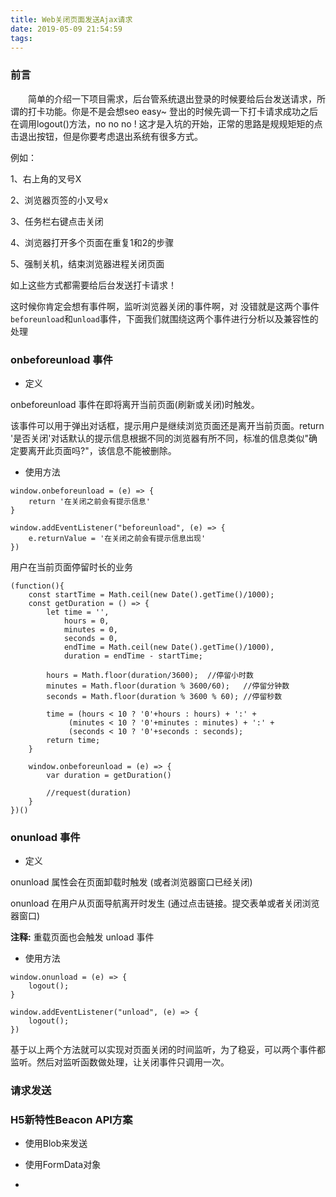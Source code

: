 ```yaml
---
title: Web关闭页面发送Ajax请求
date: 2019-05-09 21:54:59
tags:
---
```


### 前言

&emsp;&emsp;简单的介绍一下项目需求，后台管系统退出登录的时候要给后台发送请求，所谓的打卡功能。你是不是会想seo easy~ 登出的时候先调一下打卡请求成功之后在调用logout()方法，no no no ! 这才是入坑的开始，正常的思路是规规矩矩的点击退出按钮，但是你要考虑退出系统有很多方式。

例如：

1、右上角的叉号X

2、浏览器页签的小叉号x

3、任务栏右键点击关闭

4、浏览器打开多个页面在重复1和2的步骤

5、强制关机，结束浏览器进程关闭页面

如上这些方式都需要给后台发送打卡请求！

这时候你肯定会想有事件啊，监听浏览器关闭的事件啊，对 没错就是这两个事件`beforeunload`和`unload`事件，下面我们就围绕这两个事件进行分析以及兼容性的处理

### onbeforeunload 事件

- 定义

onbeforeunload 事件在即将离开当前页面(刷新或关闭)时触发。

该事件可以用于弹出对话框，提示用户是继续浏览页面还是离开当前页面。return '是否关闭'对话默认的提示信息根据不同的浏览器有所不同，标准的信息类似"确定要离开此页面吗?"，该信息不能被删除。

- 使用方法

```
window.onbeforeunload = (e) => {
    return '在关闭之前会有提示信息'
}

window.addEventListener("beforeunload", (e) => {
    e.returnValue = '在关闭之前会有提示信息出现'
})
```

用户在当前页面停留时长的业务
```
(function(){
    const startTime = Math.ceil(new Date().getTime()/1000);
    const getDuration = () => {
        let time = '',
            hours = 0,
            minutes = 0,
            seconds = 0,
            endTime = Math.ceil(new Date().getTime()/1000),
            duration = endTime - startTime;
            
        hours = Math.floor(duration/3600);  //停留小时数
        minutes = Math.floor(duration % 3600/60);   //停留分钟数
        seconds = Math.floor(duration % 3600 % 60); //停留秒数
        
        time = (hours < 10 ? '0'+hours : hours) + ':' +
             (minutes < 10 ? '0'+minutes : minutes) + ':' + 
             (seconds < 10 ? '0'+seconds : seconds);
        return time;
    }
    
    window.onbeforeunload = (e) => {
        var duration = getDuration()
        
        //request(duration)
    }
})()

```

### onunload 事件

- 定义

onunload 属性会在页面卸载时触发 (或者浏览器窗口已经关闭)

onunload 在用户从页面导航离开时发生 (通过点击链接。提交表单或者关闭浏览器窗口)

**注释:** 重载页面也会触发 unload 事件

- 使用方法

```
window.onunload = (e) => {
    logout();
}

window.addEventListener("unload", (e) => {
    logout();
})
```

基于以上两个方法就可以实现对页面关闭的时间监听，为了稳妥，可以两个事件都监听。然后对监听函数做处理，让关闭事件只调用一次。

### 请求发送

### H5新特性Beacon API方案

- 使用Blob来发送

- 使用FormData对象

- 